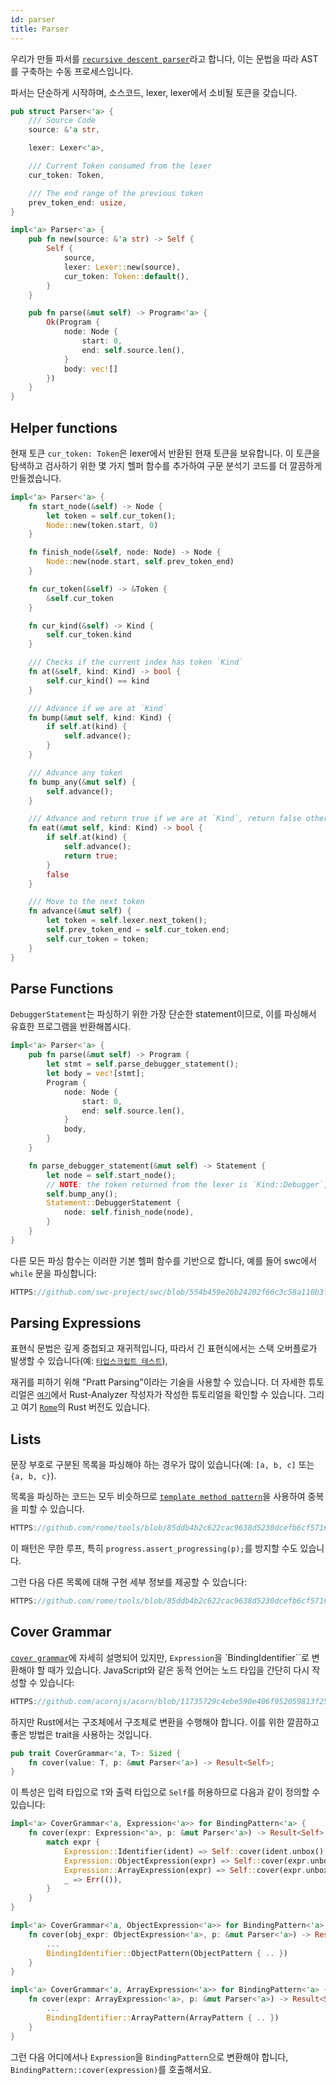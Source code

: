 ```yaml
---
id: parser
title: Parser
---
```


우리가 만들 파서를 [`recursive descent parser`](HTTPS://en.wikipedia.org/wiki/Recursive_descent_parser)라고 합니다,
이는 문법을 따라 AST를 구축하는 수동 프로세스입니다.

파서는 단순하게 시작하며, 소스코드, lexer, lexer에서 소비될 토큰을 갖습니다.

```rust
pub struct Parser<'a> {
    /// Source Code
    source: &'a str,

    lexer: Lexer<'a>,

    /// Current Token consumed from the lexer
    cur_token: Token,

    /// The end range of the previous token
    prev_token_end: usize,
}

impl<'a> Parser<'a> {
    pub fn new(source: &'a str) -> Self {
        Self {
            source,
            lexer: Lexer::new(source),
            cur_token: Token::default(),
        }
    }

    pub fn parse(&mut self) -> Program<'a> {
        Ok(Program {
            node: Node {
                start: 0,
                end: self.source.len(),
            }
            body: vec![]
        })
    }
}
```

## Helper functions

현재 토큰 `cur_token: Token`은 lexer에서 반환된 현재 토큰을 보유합니다.
이 토큰을 탐색하고 검사하기 위한 몇 가지 헬퍼 함수를 추가하여 구문 분석기 코드를 더 깔끔하게 만들겠습니다.

```rust
impl<'a> Parser<'a> {
    fn start_node(&self) -> Node {
        let token = self.cur_token();
        Node::new(token.start, 0)
    }

    fn finish_node(&self, node: Node) -> Node {
        Node::new(node.start, self.prev_token_end)
    }

    fn cur_token(&self) -> &Token {
        &self.cur_token
    }

    fn cur_kind(&self) -> Kind {
        self.cur_token.kind
    }

    /// Checks if the current index has token `Kind`
    fn at(&self, kind: Kind) -> bool {
        self.cur_kind() == kind
    }

    /// Advance if we are at `Kind`
    fn bump(&mut self, kind: Kind) {
        if self.at(kind) {
            self.advance();
        }
    }

    /// Advance any token
    fn bump_any(&mut self) {
        self.advance();
    }

    /// Advance and return true if we are at `Kind`, return false otherwise
    fn eat(&mut self, kind: Kind) -> bool {
        if self.at(kind) {
            self.advance();
            return true;
        }
        false
    }

    /// Move to the next token
    fn advance(&mut self) {
        let token = self.lexer.next_token();
        self.prev_token_end = self.cur_token.end;
        self.cur_token = token;
    }
}
```

## Parse Functions

`DebuggerStatement`는 파싱하기 위한 가장 단순한 statement이므로, 이를 파싱해서 유효한 프로그램을 반환해봅시다.

```rust
impl<'a> Parser<'a> {
    pub fn parse(&mut self) -> Program {
        let stmt = self.parse_debugger_statement();
        let body = vec![stmt];
        Program {
            node: Node {
                start: 0,
                end: self.source.len(),
            }
            body,
        }
    }

    fn parse_debugger_statement(&mut self) -> Statement {
        let node = self.start_node();
        // NOTE: the token returned from the lexer is `Kind::Debugger`, we'll fix this later.
        self.bump_any();
        Statement::DebuggerStatement {
            node: self.finish_node(node),
        }
    }
}
```

다른 모든 파싱 함수는 이러한 기본 헬퍼 함수를 기반으로 합니다,
예를 들어 swc에서 `while` 문을 파싱합니다:

```rust reference
HTTPS://github.com/swc-project/swc/blob/554b459e26b24202f66c3c58a110b3f26bbd13cd/crates/swc_ecma_parser/src/parser/stmt.rs#L952-L970
```

## Parsing Expressions

표현식 문법은 깊게 중첩되고 재귀적입니다,
따라서 긴 표현식에서는 스택 오버플로가 발생할 수 있습니다(예: [`타입스크립트 테스트`](HTTPS://github.com/microsoft/TypeScript/blob/main/tests/cases/compiler/binderBinaryExpressionStressJs.ts)),

재귀를 피하기 위해 "Pratt Parsing"이라는 기술을 사용할 수 있습니다. 더 자세한 튜토리얼은 [`여기`](HTTPS://matklad.github.io/2020/04/13/simple-but-powerful-pratt-parsing.html)에서 Rust-Analyzer 작성자가 작성한 튜토리얼을 확인할 수 있습니다.
그리고 여기 [`Rome`](HTTPS://github.com/rome/tools/blob/5a059c0413baf1d54436ac0c149a829f0dfd1f4d/crates/rome_js_parser/src/syntax/expr.rs#L442)의 Rust 버전도 있습니다.

## Lists

문장 부호로 구분된 목록을 파싱해야 하는 경우가 많이 있습니다(예: `[a, b, c]` 또는 `{a, b, c}`).

목록을 파싱하는 코드는 모두 비슷하므로 [`template method pattern`](HTTPS://en.wikipedia.org/wiki/Template_method_pattern)을 사용하여 중복을 피할 수 있습니다.

```rust reference
HTTPS://github.com/rome/tools/blob/85ddb4b2c622cac9638d5230dcefb6cf571677f8/crates/rome_js_parser/src/parser/parse_lists.rs#L131-L157
```

이 패턴은 무한 루프, 특히 `progress.assert_progressing(p);`를 방지할 수도 있습니다.

그런 다음 다른 목록에 대해 구현 세부 정보를 제공할 수 있습니다:

```rust reference
HTTPS://github.com/rome/tools/blob/85ddb4b2c622cac9638d5230dcefb6cf571677f8/crates/rome_js_parser/src/syntax/expr.rs#L1543-L1580
```

## Cover Grammar

[`cover grammar`](/blog/grammar#cover-grammar)에 자세히 설명되어 있지만, `Expression`을 `BindingIdentifier``로 변환해야 할 때가 있습니다. JavaScript와 같은 동적 언어는 노드 타입을 간단히 다시 작성할 수 있습니다:

```javascript reference
HTTPS://github.com/acornjs/acorn/blob/11735729c4ebe590e406f952059813f250a4cbd1/acorn/src/lval.js#L11-L26
```

하지만 Rust에서는 구조체에서 구조체로 변환을 수행해야 합니다. 이를 위한 깔끔하고 좋은 방법은 trait을 사용하는 것입니다.

```rust
pub trait CoverGrammar<'a, T>: Sized {
    fn cover(value: T, p: &mut Parser<'a>) -> Result<Self>;
}
```

이 특성은 입력 타입으로 `T`와 출력 타입으로 `Self`를 허용하므로 다음과 같이 정의할 수 있습니다:

```rust
impl<'a> CoverGrammar<'a, Expression<'a>> for BindingPattern<'a> {
    fn cover(expr: Expression<'a>, p: &mut Parser<'a>) -> Result<Self> {
        match expr {
            Expression::Identifier(ident) => Self::cover(ident.unbox(), p),
            Expression::ObjectExpression(expr) => Self::cover(expr.unbox(), p),
            Expression::ArrayExpression(expr) => Self::cover(expr.unbox(), p),
            _ => Err(()),
        }
    }
}

impl<'a> CoverGrammar<'a, ObjectExpression<'a>> for BindingPattern<'a> {
    fn cover(obj_expr: ObjectExpression<'a>, p: &mut Parser<'a>) -> Result<Self> {
        ...
        BindingIdentifier::ObjectPattern(ObjectPattern { .. })
    }
}

impl<'a> CoverGrammar<'a, ArrayExpression<'a>> for BindingPattern<'a> {
    fn cover(expr: ArrayExpression<'a>, p: &mut Parser<'a>) -> Result<Self> {
        ...
        BindingIdentifier::ArrayPattern(ArrayPattern { .. })
    }
}
```

그런 다음 어디에서나 `Expression`을 `BindingPattern`으로 변환해야 합니다,
`BindingPattern::cover(expression)`를 호출해서요.
